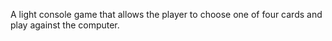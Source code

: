 A light console game that allows the player to choose one of four cards and play against the computer.
